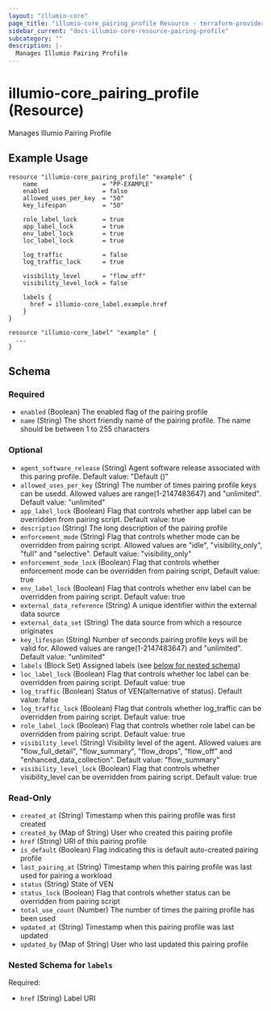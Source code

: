 ```yaml
---
layout: "illumio-core"
page_title: "illumio-core_pairing_profile Resource - terraform-provider-illumio-core"
sidebar_current: "docs-illumio-core-resource-pairing-profile"
subcategory: ""
description: |-
  Manages Illumio Pairing Profile
---
```


# illumio-core_pairing_profile (Resource)

Manages Illumio Pairing Profile

Example Usage
------------

```hcl
resource "illumio-core_pairing_profile" "example" {
    name                  = "PP-EXAMPLE"
    enabled               = false
    allowed_uses_per_key  = "50"
    key_lifespan          = "50"
    
    role_label_lock       = true
    app_label_lock        = true
    env_label_lock        = true
    loc_label_lock        = true
    
    log_traffic           = false
    log_traffic_lock      = true

    visibility_level      = "flow_off"
    visibility_level_lock = false 

    labels {
      href = illumio-core_label.example.href
    }
}

resource "illumio-core_label" "example" {
  ...
}
```
## Schema

### Required

- `enabled` (Boolean) The enabled flag of the pairing profile
- `name` (String) The short friendly name of the pairing profile. The name should be between 1 to 255 characters

### Optional

- `agent_software_release` (String) Agent software release associated with this paring profile. Default value: "Default ()"
- `allowed_uses_per_key` (String) The number of times pairing profile keys can be usedd. Allowed values are range(1-2147483647) and "unlimited". Default value: "unlimited"
- `app_label_lock` (Boolean) Flag that controls whether app label can be overridden from pairing script. Default value: true
- `description` (String) The long description of the pairing profile
- `enforcement_mode` (String) Flag that controls whether mode can be overridden from pairing script. Allowed values are "idle", "visibility_only", "full" and "selective". Default value: "visibility_only"
- `enforcement_mode_lock` (Boolean) Flag that controls whether enforcement mode can be overridden from pairing script, Default value: true
- `env_label_lock` (Boolean) Flag that controls whether env label can be overridden from pairing script. Default value: true
- `external_data_reference` (String) A unique identifier within the external data source
- `external_data_set` (String) The data source from which a resource originates
- `key_lifespan` (String) Number of seconds pairing profile keys will be valid for. Allowed values are range(1-2147483647) and "unlimited". Default value: "unlimited"
- `labels` (Block Set) Assigned labels (see [below for nested schema](#nestedblock--labels))
- `loc_label_lock` (Boolean) Flag that controls whether loc label can be overridden from pairing script. Default value: true
- `log_traffic` (Boolean) Status of VEN(alternative of status). Default value: false
- `log_traffic_lock` (Boolean) Flag that controls whether log_traffic can be overridden from pairing script. Default value: true
- `role_label_lock` (Boolean) Flag that controls whether role label can be overridden from pairing script. Default value: true
- `visibility_level` (String) Visibility level of the agent. Allowed values are "flow_full_detail", "flow_summary", "flow_drops", "flow_off" and "enhanced_data_collection". Default value: "flow_summary"
- `visibility_level_lock` (Boolean) Flag that controls whether visibility_level can be overridden from pairing script. Default value: true

### Read-Only

- `created_at` (String) Timestamp when this pairing profile was first created
- `created_by` (Map of String) User who created this pairing profile
- `href` (String) URI of this pairing profile
- `is_default` (Boolean) Flag indicating this is default auto-created pairing profile
- `last_pairing_at` (String) Timestamp when this pairing profile was last used for pairing a workload
- `status` (String) State of VEN
- `status_lock` (Boolean) Flag that controls whether status can be overridden from pairing script
- `total_use_count` (Number) The number of times the pairing profile has been used
- `updated_at` (String) Timestamp when this pairing profile was last updated
- `updated_by` (Map of String) User who last updated this pairing profile

<a id="nestedblock--labels"></a>
### Nested Schema for `labels`

Required:

- `href` (String) Label URI

